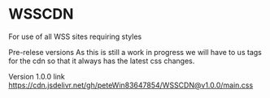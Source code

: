 # WSSCDN
For use of all WSS sites requiring styles


Pre-relese versions
As this is still a work in progress we will have to us tags for the cdn so that it always has the latest css changes. 

Version 1.0.0 link
https://cdn.jsdelivr.net/gh/peteWin83647854/WSSCDN@v1.0.0/main.css
